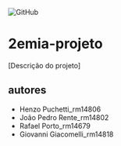 ![GitHub](https://img.shields.io/github/license/henzopuchetti/2emia-projeto)
# 2emia-projeto
[Descrição do projeto]
## autores
- Henzo Puchetti_rm14806
- João Pedro Rente_rm14802
- Rafael Porto_rm14679
- Giovanni Giacomelli_rm14818

